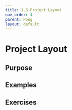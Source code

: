 ```yaml
---
title: 1.3 Project Layout
nav_order: 4
parent: Pong
layout: default
---
```


# Project Layout

## Purpose

## Examples

## Exercises

